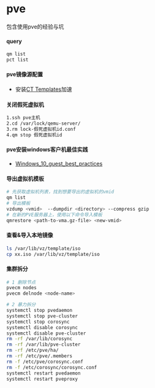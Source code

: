 # pve
包含使用pve的经验与坑

#### query
```bash
qm list
pct list
```


#### pve镜像源配置
- 安装[CT Templates](https://mirrors.tuna.tsinghua.edu.cn/help/proxmox/)加速

#### 关闭假死虚拟机
```bash
1.ssh pve主机
2.cd /var/lock/qemu-server/
3.rm lock-假死虚拟机id.conf
4.qm stop 假死虚拟机id
```

#### pve安装windows客户机最佳实践
- [Windows_10_guest_best_practices](https://pve.proxmox.com/wiki/Windows_10_guest_best_practices)

#### 导出虚拟机模板
```bash
# 先获取虚拟机列表，找到想要导出的虚拟机的vmid
qm list
# 导出模板
vzdump <vmid>  --dumpdir <directory> --compress gzip
# 在新的PVE服务器上，使用以下命令导入模板
qmrestore <path-to-vma.gz-file> <new-vmid>
```

#### 查看&导入本地镜像
```bash
ls /var/lib/vz/template/iso
cp xx.iso /var/lib/vz/template/iso
```

#### 集群拆分
```bash
# 1 删除节点
pvecm nodes
pvecm delnode <node-name>

# 2 暴力拆分
systemctl stop pvedaemon 
systemctl stop pve-cluster 
systemctl stop corosync 
systemctl disable corosync 
systemctl disable pve-cluster 
rm -rf /var/lib/corosync
rm -rf /var/lib/pve-cluster
rm -rf /etc/pve/ha/
rm -rf /etc/pve/.members
rm -f /etc/pve/corosync.conf
rm -f /etc/corosync/corosync.conf
systemctl restart pvedaemon
systemctl restart pveproxy
```
